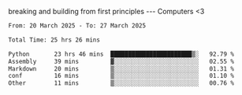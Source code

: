 breaking and building from first principles --- Computers <3

<!--START_SECTION:waka-->

```txt
From: 20 March 2025 - To: 27 March 2025

Total Time: 25 hrs 26 mins

Python       23 hrs 46 mins  ███████████████████████▒░   92.79 %
Assembly     39 mins         ▓░░░░░░░░░░░░░░░░░░░░░░░░   02.55 %
Markdown     20 mins         ▒░░░░░░░░░░░░░░░░░░░░░░░░   01.31 %
conf         16 mins         ▒░░░░░░░░░░░░░░░░░░░░░░░░   01.10 %
Other        11 mins         ▒░░░░░░░░░░░░░░░░░░░░░░░░   00.76 %
```

<!--END_SECTION:waka-->
